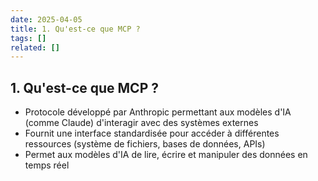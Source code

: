 ```yaml
---
date: 2025-04-05
title: 1. Qu'est-ce que MCP ?
tags: []
related: []
---
```


## 1. Qu'est-ce que MCP ?
- Protocole développé par Anthropic permettant aux modèles d'IA (comme Claude) d'interagir avec des systèmes externes
- Fournit une interface standardisée pour accéder à différentes ressources (système de fichiers, bases de données, APIs)
- Permet aux modèles d'IA de lire, écrire et manipuler des données en temps réel

##
